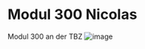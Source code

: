 # Modul 300 Nicolas
Modul 300 an der TBZ
![image](https://github.com/Sildchoedeleti/Modul300Nicolas/assets/133661373/8d202b3a-b35c-42cc-bc7f-bd9ae7e581c7)
